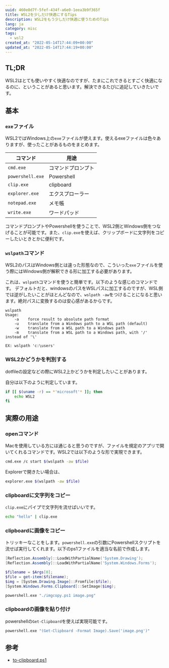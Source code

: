 ```yaml
---
uuid: 460e0d7f-5fef-434f-a6e0-1eea3b9f365f
title: WSL2を少しだけ快適にするTips
description: WSL2をもう少しだけ快適に使うためのTips
lang: ja
category: misc
tags:
  - wsl2
created_at: "2022-05-14T17:44:09+00:00"
updated_at: "2022-05-14T17:44:19+00:00"
---
```


## TL;DR

WSL2はとても使いやすく快適なのですが、たまにこれできるとすごく快適になるのに、ということがあると思います。解決できるたびに追記していきたいです。

## 基本

### `exe`ファイル

WSL2ではWindows上の`exe`ファイルが使えます。使えるexeファイルは色々ありますが、使ったことがあるものをまとめます。

| コマンド             | 用途         |
| ---------------- | ---------- |
| `cmd.exe`        | コマンドプロンプト  |
| `powershell.exe` | Powershell |
| `clip.exe`       | clipboard  |
| `explorer.exe`   | エクスプローラー   |
| `notepad.exe`    | メモ帳        |
| `write.exe`      | ワードパッド     |

コマンドプロンプトやPowershellを使うことで、WSL2側とWindows側をつなげることが可能です。また、`clip.exe`を使えば、クリップボードに文字列をコピーしたいときとかに便利です。

### `wslpath`コマンド

WSL2のパスはWindows側とは違った形態なので、こういった`exe`ファイルを使う際にはWindows側が解釈できる形に加工する必要があります。

これは、`wslpath`コマンドを使うと簡単です。以下のような感じのコマンドです。
デフォルトだと、windowsのパスをWSLパスに加工するのですが、WSL側では逆がしたいことがほとんどなので、`wslpath -aw`をつけることになると思います。絶対パスに変換するのは安心感があるからです。

```
wslpath
Usage:
    -a    force result to absolute path format
    -u    translate from a Windows path to a WSL path (default)
    -w    translate from a WSL path to a Windows path
    -m    translate from a WSL path to a Windows path, with '/' instead of '\'

EX: wslpath 'c:\users'
```

### WSL2かどうかを判別する

dotfileの設定などの際にWSL2上かどうかを判定したいことがあります。

自分は以下のように判定しています。

```bash
if [[ $(uname -r) == *'microsoft'* ]]; then
    echo WSL2
fi
```

## 実際の用途

### openコマンド

Macを使用している方には通じると思うのですが、ファイルを規定のアプリで開いてくれるコマンドです。WSL2では以下のような形で実現できます。

```bash
cmd.exe /c start $(wslpath -aw $file)
```

Explorerで開きたい場合は、

```bash
explorer.exe $(wslpath -aw $file)
```

### clipboardに文字列をコピー

`clip.exe`にパイプで文字列を流せばいいです。

```bash
echo "hello" | clip.exe
```

### clipboardに画像をコピー

トリッキーなことをします。`powershell.exe`の引数にPowershellスクリプトを流せば実行してくれます。以下のps1ファイルを適当な名前で作成します。

```powershell:title=imgcopy.ps1
[Reflection.Assembly]::LoadWithPartialName('System.Drawing');
[Reflection.Assembly]::LoadWithPartialName('System.Windows.Forms');

$filename = $Args[0];
$file = get-item($filename);
$img = [System.Drawing.Image]::Fromfile($file);
[System.Windows.Forms.Clipboard]::SetImage($img);
```

```bash
powershell.exe "./imgcopy.ps1 image.png"
```

### clipboardの画像を貼り付け

powershellの`Get-Clipboard`を使えば実現可能です。

```bash
powershell.exe "(Get-Clipboard -Format Image).Save('image.png')"
```

## 参考

- [to-clipboard.ps1](https://gist.github.com/andytuba/13b9fe7ea7f3405c04d338f93b399ff8)

